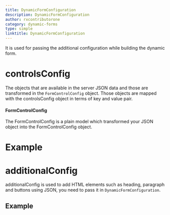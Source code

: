 ```yaml
---
title: DynamicFormConfiguration
description: DynamicFormConfiguration  
author: rxcontributorone
category: dynamic-forms
type: simple
linktitle: DynamicFormConfiguration
---
```


<div class="title-bar"><p>It is used for passing the additional configuration while building the dynamic form.</p></div>

# controlsConfig

The objects that are available in the server JSON data and those are transformed in the `FormControlConfig` object. Those objects are mapped with the controlsConfig object in terms of key and value pair.

#### FormControlConfig

The FormControlConfig is a plain model which transformed your JSON object into the FormControlConfig object.

# Example

<div component="app-example-runner" ref-component="app-DynamicFormBuilderConfiguration-controlConfig" title="controlsConfig" key="controlConfig"></div>

# additionalConfig

additionalConfig is used to add HTML elements such as heading, paragraph and buttons using JSON, you need to pass it in `DynamicFormConfiguration`. 

## Example

<div component="app-example-runner" ref-component="app-DynamicFormBuilderConfiguration-additionalConfig" title="additionalConfig" key="additionalConfig"></div>

<div component="app-tabs" key="additionalConfig"></div>



